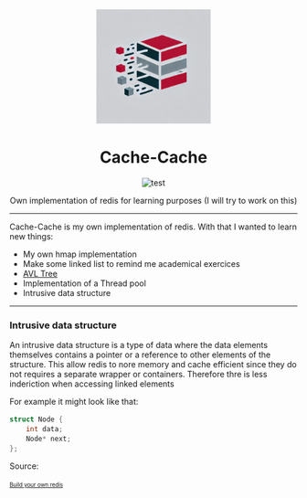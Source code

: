 <div align="center">

<img alt="Logo" src="assets/logo.png" width="200">

# Cache-Cache

![test](https://github.com/zombre98/cache-cache/actions/workflows/tests.yml/badge.svg)

Own implementation of redis for learning purposes (I will try to work on this)

</div>

---

Cache-Cache is my own implementation of redis. With that I wanted to learn new things:

- My own hmap implementation
- Make some linked list to remind me academical exercices
- [AVL Tree](https://en.wikipedia.org/wiki/AVL_tree)
- Implementation of a Thread pool
- Intrusive data structure

---



### Intrusive data structure

An intrusive data structure is a type of data where the data elements themselves contains a pointer or a reference to other elements of the structure.
This allow redis to nore memory and cache efficient since they do not requires a separate wrapper or containers.
Therefore thre is less inderiction when accessing linked elements

For example it might look like that:

```c
struct Node {
    int data;
    Node* next;
};
```


Source:

<sup><sub>[Build your own redis](https://build-your-own.org/redis/#table-of-contents)</sub></sup>

